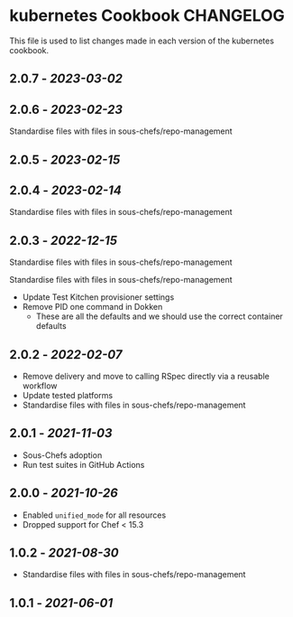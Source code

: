 # kubernetes Cookbook CHANGELOG

This file is used to list changes made in each version of the kubernetes cookbook.

## 2.0.7 - *2023-03-02*

## 2.0.6 - *2023-02-23*

Standardise files with files in sous-chefs/repo-management

## 2.0.5 - *2023-02-15*

## 2.0.4 - *2023-02-14*

Standardise files with files in sous-chefs/repo-management

## 2.0.3 - *2022-12-15*

Standardise files with files in sous-chefs/repo-management

Standardise files with files in sous-chefs/repo-management

- Update Test Kitchen provisioner settings
- Remove PID one command in Dokken
   - These are all the defaults and we should use the correct container defaults

## 2.0.2 - *2022-02-07*

- Remove delivery and move to calling RSpec directly via a reusable workflow
- Update tested platforms
- Standardise files with files in sous-chefs/repo-management

## 2.0.1 - *2021-11-03*

- Sous-Chefs adoption
- Run test suites in GitHub Actions

## 2.0.0 - *2021-10-26*

- Enabled `unified_mode` for all resources
- Dropped support for Chef < 15.3

## 1.0.2 - *2021-08-30*

- Standardise files with files in sous-chefs/repo-management

## 1.0.1 - *2021-06-01*
